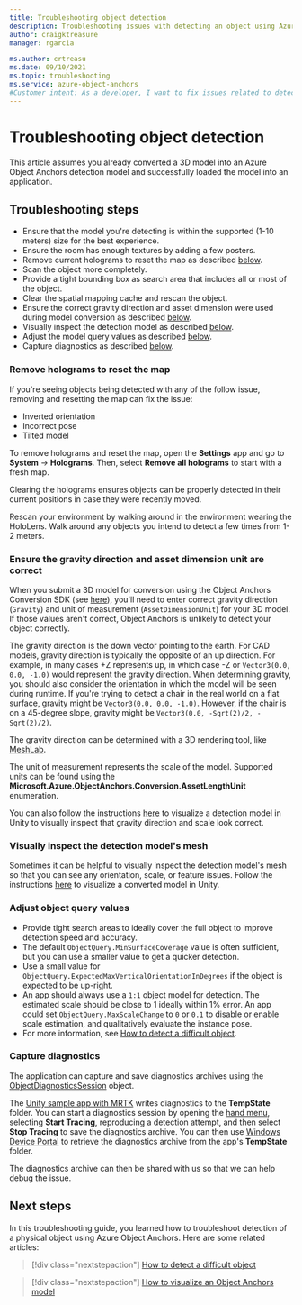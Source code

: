 ```yaml
---
title: Troubleshooting object detection
description: Troubleshooting issues with detecting an object using Azure Object Anchors.
author: craigktreasure
manager: rgarcia

ms.author: crtreasu
ms.date: 09/10/2021
ms.topic: troubleshooting
ms.service: azure-object-anchors
#Customer intent: As a developer, I want to fix issues related to detecting an object using Azure Object Anchors.
---
```


# Troubleshooting object detection

This article assumes you already converted a 3D model into an Azure Object Anchors detection model and successfully
loaded the model into an application.

## Troubleshooting steps

* Ensure that the model you're detecting is within the supported (1-10 meters) size for the best experience.
* Ensure the room has enough textures by adding a few posters.
* Remove current holograms to reset the map as described [below](#remove-holograms-to-reset-the-map).
* Scan the object more completely.
* Provide a tight bounding box as search area that includes all or most of the object.
* Clear the spatial mapping cache and rescan the object.
* Ensure the correct gravity direction and asset dimension were used during model conversion as described [below](#ensure-the-gravity-direction-and-asset-dimension-unit-are-correct).
* Visually inspect the detection model as described [below](#visually-inspect-the-detection-models-mesh).
* Adjust the model query values as described [below](#adjust-object-query-values).
* Capture diagnostics as described [below](#capture-diagnostics).

### Remove holograms to reset the map

If you're seeing objects being detected with any of the follow issue, removing and resetting the map can fix the issue:
* Inverted orientation
* Incorrect pose
* Tilted model

To remove holograms and reset the map, open the **Settings** app and go to **System** -> **Holograms**. Then, select
**Remove all holograms** to start with a fresh map.

Clearing the holograms ensures objects can be properly detected in their current positions in case they were recently
moved.

Rescan your environment by walking around in the environment wearing the HoloLens. Walk around any objects you intend
to detect a few times from 1-2 meters.

### Ensure the gravity direction and asset dimension unit are correct

When you submit a 3D model for conversion using the Object Anchors Conversion SDK (see [here](../quickstarts/get-started-model-conversion.md)),
you'll need to enter correct gravity direction (`Gravity`) and unit of measurement (`AssetDimensionUnit`) for your 3D
model. If those values aren't correct, Object Anchors is unlikely to detect your object correctly.

The gravity direction is the down vector pointing to the earth. For CAD models, gravity direction is typically the
opposite of an up direction. For example, in many cases +Z represents up, in which case -Z or `Vector3(0.0, 0.0, -1.0)`
would represent the gravity direction. When determining gravity, you should also consider the orientation in which the
model will be seen during runtime. If you're trying to detect a chair in the real world on a flat surface, gravity
might be `Vector3(0.0, 0.0, -1.0)`. However, if the chair is on a 45-degree slope, gravity might be
`Vector3(0.0, -Sqrt(2)/2, -Sqrt(2)/2)`.

The gravity direction can be determined with a 3D rendering tool, like [MeshLab](http://www.meshlab.net/).

The unit of measurement represents the scale of the model. Supported units can be found using the
**Microsoft.Azure.ObjectAnchors.Conversion.AssetLengthUnit** enumeration.

You can also follow the instructions [here](../visualize-converted-model.md) to visualize a detection model in Unity to
visually inspect that gravity direction and scale look correct.

### Visually inspect the detection model's mesh

Sometimes it can be helpful to visually inspect the detection model's mesh so that you can see any orientation, scale,
or feature issues. Follow the instructions [here](../visualize-converted-model.md) to visualize a converted model in
Unity.

### Adjust object query values

* Provide tight search areas to ideally cover the full object to improve detection speed and accuracy.
* The default `ObjectQuery.MinSurfaceCoverage` value is often sufficient, but you can use a smaller value to get a
  quicker detection.
* Use a small value for `ObjectQuery.ExpectedMaxVerticalOrientationInDegrees` if the object is expected to be up-right.
* An app should always use a `1:1` object model for detection. The estimated scale should be close to 1 ideally within
  1% error. An app could set `ObjectQuery.MaxScaleChange` to `0` or `0.1` to disable or enable scale estimation, and
  qualitatively evaluate the instance pose.
* For more information, see [How to detect a difficult object](../detect-difficult-object.md).

### Capture diagnostics

The application can capture and save diagnostics archives using the
[ObjectDiagnosticsSession](../concepts/sdk-overview.md#objectdiagnosticssession) object.

The [Unity sample app with MRTK](../quickstarts/get-started-unity-hololens-mrtk.md) writes diagnostics to the
**TempState** folder. You can start a diagnostics session by opening the
<a href="https://microsoft.github.io/MixedRealityToolkit-Unity/Documentation/README_HandMenu.html" target="_blank">hand menu</a>,
selecting **Start Tracing**, reproducing a detection attempt, and then select **Stop Tracing** to save the diagnostics
archive. You can then use [Windows Device Portal](https://github.com/MicrosoftDocs/mixed-reality/blob/docs/mixed-reality-docs/mr-dev-docs/develop/platform-capabilities-and-apis/using-the-windows-device-portal.md)
to retrieve the diagnostics archive from the app's **TempState** folder.

The diagnostics archive can then be shared with us so that we can help debug the issue.

## Next steps

In this troubleshooting guide, you learned how to troubleshoot detection of a physical object using Azure Object Anchors.
Here are some related articles:

> [!div class="nextstepaction"]
> [How to detect a difficult object](../detect-difficult-object.md)

> [!div class="nextstepaction"]
> [How to visualize an Object Anchors model](../visualize-converted-model.md)
